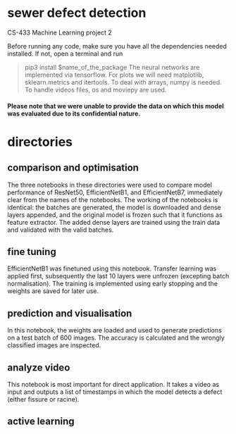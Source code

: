 # sewer defect detection
CS-433 Machine Learning project 2

Before running any code, make sure you have all the dependencies needed installed.
If not, open a terminal and run
> pip3 install $name_of_the_package
The neural networks are implemented via tensorflow.
For plots we will need matplotlib, sklearn.metrics and itertools.
To deal with arrays, numpy is needed.
To handle videos files, os and moviepy are used.

#### Please note that we were unable to provide the data on which this model was evaluated due to its confidential nature.

# directories
## comparison and optimisation
The three notebooks in these directories were used to compare model performance of ResNet50, EfficientNetB1, and EfficientNetB7, immediately clear from the names of the notebooks. The working of the notebooks is identical: the batches are generated, the model is downloaded and dense layers appended, and the original model is frozen such that it functions as feature extractor. The added dense layers are trained using the train data and validated with the valid batches.

## fine tuning
EfficientNetB1 was finetuned using this notebook. Transfer learning was applied first, subsequently the last 10 layers were unfrozen (excepting batch normalisation). The training is implemented using early stopping and the weights are saved for later use.

## prediction and visualisation
In this notebook, the weights are loaded and used to generate predictions on a test batch of 600 images. The accuracy is calculated and the wrongly classified images are inspected.

## analyze video 
This notebook is most important for direct application. It takes a video as input and outputs a list of timestamps in which the model detects a defect (either fissure or racine). 

## active learning
